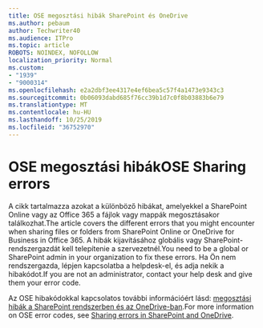 ```yaml
---
title: OSE megosztási hibák SharePoint és OneDrive
ms.author: pebaum
author: Techwriter40
ms.audience: ITPro
ms.topic: article
ROBOTS: NOINDEX, NOFOLLOW
localization_priority: Normal
ms.custom:
- "1939"
- "9000314"
ms.openlocfilehash: e2a2dbf3ee4317e4ef6bea5c57f4a1473e9343c3
ms.sourcegitcommit: 0b06093dabd685f76cc39b1d7c0f8b03883b6e79
ms.translationtype: MT
ms.contentlocale: hu-HU
ms.lasthandoff: 10/25/2019
ms.locfileid: "36752970"
---
```

# <a name="ose-sharing-errors"></a><span data-ttu-id="53476-102">OSE megosztási hibák</span><span class="sxs-lookup"><span data-stu-id="53476-102">OSE Sharing errors</span></span>

<span data-ttu-id="53476-103">A cikk tartalmazza azokat a különböző hibákat, amelyekkel a SharePoint Online vagy az Office 365 a fájlok vagy mappák megosztásakor találkozhat.</span><span class="sxs-lookup"><span data-stu-id="53476-103">The article covers the different errors that you might encounter when sharing files or folders from SharePoint Online or OneDrive for Business in Office 365.</span></span> <span data-ttu-id="53476-104">A hibák kijavításához globális vagy SharePoint-rendszergazdát kell telepítenie a szervezetnél.</span><span class="sxs-lookup"><span data-stu-id="53476-104">You need to be a global or SharePoint admin in your organization to fix these errors.</span></span> <span data-ttu-id="53476-105">Ha Ön nem rendszergazda, lépjen kapcsolatba a helpdesk-el, és adja nekik a hibakódot.</span><span class="sxs-lookup"><span data-stu-id="53476-105">If you are not an administrator, contact your help desk and give them your error code.</span></span>

<span data-ttu-id="53476-106">Az OSE hibakódokkal kapcsolatos további információért lásd: [megosztási hibák a SharePoint rendszerben és az OneDrive-ban](https://docs.microsoft.com/sharepoint/sharepoint-onedrive-error-message).</span><span class="sxs-lookup"><span data-stu-id="53476-106">For more information on OSE error codes, see [Sharing errors in SharePoint and OneDrive](https://docs.microsoft.com/sharepoint/sharepoint-onedrive-error-message).</span></span>
